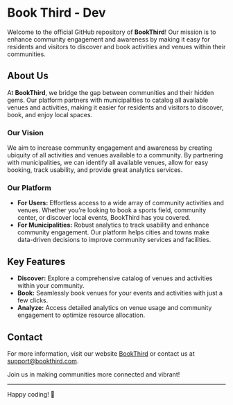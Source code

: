 # Book Third - Dev

Welcome to the official GitHub repository of **BookThird**! Our mission is to enhance community engagement and awareness by making it easy for residents and visitors to discover and book activities and venues within their communities. 

## About Us

At **BookThird**, we bridge the gap between communities and their hidden gems. Our platform partners with municipalities to catalog all available venues and activities, making it easier for residents and visitors to discover, book, and enjoy local spaces. 

### Our Vision

We aim to increase community engagement and awareness by creating ubiquity of all activities and venues available to a community. By partnering with municipalities, we can identify all available venues, allow for easy booking, track usability, and provide great analytics services.

### Our Platform

- **For Users:** Effortless access to a wide array of community activities and venues. Whether you’re looking to book a sports field, community center, or discover local events, BookThird has you covered.
- **For Municipalities:** Robust analytics to track usability and enhance community engagement. Our platform helps cities and towns make data-driven decisions to improve community services and facilities.

## Key Features

- **Discover:** Explore a comprehensive catalog of venues and activities within your community.
- **Book:** Seamlessly book venues for your events and activities with just a few clicks.
- **Analyze:** Access detailed analytics on venue usage and community engagement to optimize resource allocation.

## Contact

For more information, visit our website [BookThird](https://www.bookthird.com) or contact us at [support@bookthird.com](mailto:support@bookthird.com).

Join us in making communities more connected and vibrant!

---

Happy coding! 🚀
